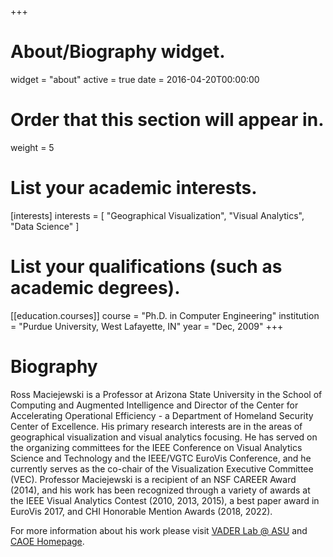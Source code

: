+++
# About/Biography widget.
widget = "about"
active = true
date = 2016-04-20T00:00:00

# Order that this section will appear in.
weight = 5

# List your academic interests.
[interests]
  interests = [
    "Geographical Visualization",
    "Visual Analytics",
    "Data Science"
  ]

# List your qualifications (such as academic degrees).
[[education.courses]]
  course = "Ph.D. in Computer Engineering"
  institution = "Purdue University, West Lafayette, IN"
  year = "Dec, 2009"
+++

# Biography

Ross Maciejewski is a Professor at Arizona State University in the School of Computing and Augmented Intelligence and Director of the Center for Accelerating Operational Efficiency - a Department of Homeland Security Center of Excellence.  His primary research interests are in the areas of geographical visualization and visual analytics focusing.  He has served on the organizing committees for the IEEE Conference on Visual Analytics Science and Technology and the IEEE/VGTC EuroVis Conference, and he currently serves as the co-chair of the Visualization Executive Committee (VEC). Professor Maciejewski is a recipient of an NSF CAREER Award (2014), and his work has been recognized through a variety of awards at the IEEE Visual Analytics Contest (2010, 2013, 2015), a best paper award in EuroVis 2017, and CHI Honorable Mention Awards (2018, 2022).

For more information about his work please visit [VADER Lab @ ASU](http://vader.lab.asu.edu) and [CAOE Homepage](http://caoe.asu.edu).
